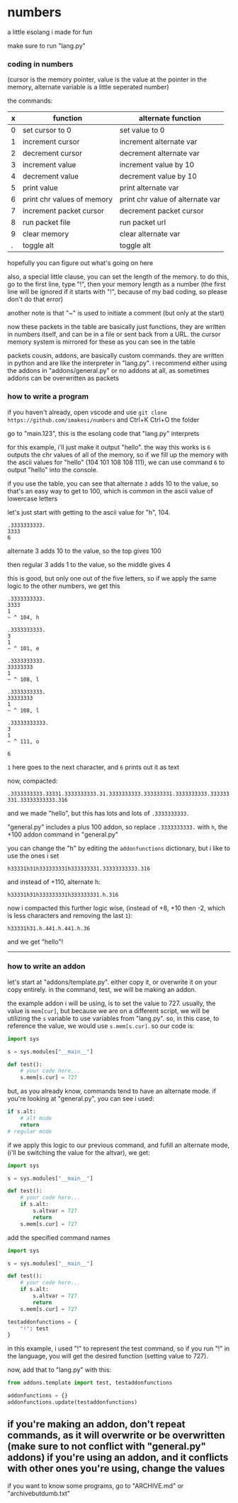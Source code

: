 # numbers
 a little esolang i made for fun

make sure to run "lang.py"

### coding in numbers

(cursor is the memory pointer, value is the value at the pointer in the memory, alternate variable is a little seperated number)

the commands:

| x | function                    | alternate function                   |
|---|-----------------------------|--------------------------------------|
| 0 | set cursor to 0             | set value to 0                       |
| 1 | increment cursor            | increment alternate var              |
| 2 | decrement cursor            | decrement alternate var              |
| 3 | increment value             | increment value by 10                |
| 4 | decrement value             | decrement value by 10                |
| 5 | print value                 | print alternate var                  |
| 6 | print chr values of memory  | print chr value of alternate var     |
| 7 | increment packet cursor     | decrement packet cursor              |
| 8 | run packet file             | run packet url                       |
| 9 | clear memory                | clear alternate var                  |
| . | toggle alt                  | toggle alt                           |

hopefully you can figure out what's going on here

also, a special little clause, you can set the length of the memory. to do this, go to the first line, type "!", then your memory length as a number (the first line will be ignored if it starts with "!", because of my bad coding, so please don't do that error)

another note is that "~" is used to initiate a comment (but only at the start)

now these packets in the table are basically just functions, they are written in numbers itself, and can be in a file or sent back from a URL. the cursor memory system is mirrored for these as you can see in the table

packets cousin, addons, are basically custom commands. they are written in python and are like the interpreter in "lang.py". i recommend either using the addons in "addons/general.py" or no addons at all, as sometimes addons can be overwritten as packets

### how to write a program


if you haven't already, open vscode and use `git clone https://github.com/imakesi/numbers` and Ctrl+K Ctrl+O the folder 

go to "main.123", this is the esolang code that "lang.py" interprets

for this example, i'll just make it output "hello". the way this works is `6` outputs the chr values of all of the memory, so if we fill up the memory with the ascii values for "hello" (104 101 108 108 111), we can use command `6` to output "hello" into the console.

if you use the table, you can see that alternate `3` adds 10 to the value, so that's an easy way to get to 100, which is common in the ascii value of lowercase letters

let's just start with getting to the ascii value for "h", 104.

```
.3333333333.
3333
6
```

alternate 3 adds 10 to the value, so the top gives 100

then regular 3 adds 1 to the value, so the middle gives 4

this is good, but only one out of the five letters, so if we apply the same logic to the other numbers, we get this

```
.3333333333.
3333
1
~ ^ 104, h

.3333333333.
3
1
~ ^ 101, e

.3333333333.
33333333
1
~ ^ 108, l

.3333333333.
33333333
1
~ ^ 108, l

.33333333333.
3
1
~ ^ 111, o

6
```

`1` here goes to the next character, and `6` prints out it as text

now, compacted:

`.3333333333.33331.3333333333.31.3333333333.333333331.3333333333.333333331.33333333333.316`

and we made "hello", but this has lots and lots of `.3333333333.`

"general.py" includes a plus 100 addon, so replace `.3333333333.` with `h`, the +100 addon command in "general.py"

you can change the "h" by editing the `addonfunctions` dictionary, but i like to use the ones i set

`h33331h31h333333331h333333331.33333333333.316`

and instead of +110, alternate h:

`h33331h31h333333331h333333331.h.316`

now i compacted this further logic wise, (instead of +8, +10 then -2, which is less characters and removing the last `1`):

`h33331h31.h.441.h.441.h.36`

and we get "hello"!

---

### how to write an addon


let's start at "addons/template.py". either copy it, or overwrite it on your copy entirely. in the command, test, we will be making an addon.

the example addon i will be using, is to set the value to 727. usually, the value is `mem[cur]`, but because we are on a different script, we will be utilizing the `s` variable to use variables from "lang.py". so, in this case, to reference the value, we would use `s.mem[s.cur]`. so our code is:

```python
import sys

s = sys.modules["__main__"]

def test():
    # your code here...
    s.mem[s.cur] = 727
```

but, as you already know, commands tend to have an alternate mode. if you're looking at "general.py", you can see i used:

```python
if s.alt:
    # alt mode
    return
# regular mode
```

if we apply this logic to our previous command, and fufill an alternate mode, (i'll be switching the value for the altvar), we get:

```python
import sys

s = sys.modules["__main__"]

def test():
    # your code here...
    if s.alt:
        s.altvar = 727
        return
    s.mem[s.cur] = 727
```

add the specified command names

```python
import sys

s = sys.modules["__main__"]

def test():
    # your code here...
    if s.alt:
        s.altvar = 727
        return
    s.mem[s.cur] = 727

testaddonfunctions = {
    "!": test
}
```

in this example, i used "!" to represent the test command, so if you run "!" in the language, you will get the desired function (setting value to 727).

now, add that to "lang.py" with this:

```python
from addons.template import test, testaddonfunctions

addonfunctions = {}
addonfunctions.update(testaddonfunctions)
```

if you're making an addon, don't repeat commands, as it will overwrite or be overwritten (make sure to not conflict with "general.py" addons)
if you're using an addon, and it conflicts with other ones you're using, change the values
---

if you want to know some programs, go to "ARCHIVE.md" or "archivebutdumb.txt"
